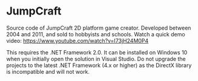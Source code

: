 # JumpCraft
Source code of JumpCraft 2D platform game creator. Developed between 2004 and 2011, and sold to hobbyists and schools. Watch a quick demo video: https://www.youtube.com/watch?v=I73jH24M0P4

This requires the .NET Framework 2.0. It can be installed on Windows 10 when you initially open the solution in Visual Studio. Do not upgrade the projects to the latest .NET Framework (4.x or higher) as the DirectX library is incompatible and will not work.
